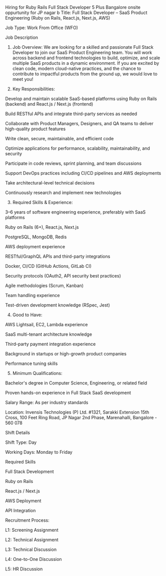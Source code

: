 Hiring for Ruby Rails Full Stack Developer 5 Plus Bangalore onsite oppurtunity for JP nagar
b Title:
Full Stack Developer – SaaS Product Engineering (Ruby on Rails, React.js, Next.js, AWS)

Job Type:
Work From Office (WFO)

Job Description

1. Job Overview:
We are looking for a skilled and passionate Full Stack Developer to join our SaaS Product Engineering team. You will work across backend and frontend technologies to build, optimize, and scale multiple SaaS products in a dynamic environment. If you are excited by clean code, modern cloud-native practices, and the chance to contribute to impactful products from the ground up, we would love to meet you!

2. Key Responsibilities:

Develop and maintain scalable SaaS-based platforms using Ruby on Rails (backend) and React.js / Next.js (frontend)

Build RESTful APIs and integrate third-party services as needed

Collaborate with Product Managers, Designers, and QA teams to deliver high-quality product features

Write clean, secure, maintainable, and efficient code

Optimize applications for performance, scalability, maintainability, and security

Participate in code reviews, sprint planning, and team discussions

Support DevOps practices including CI/CD pipelines and AWS deployments

Take architectural-level technical decisions

Continuously research and implement new technologies

3. Required Skills & Experience:

3–6 years of software engineering experience, preferably with SaaS platforms

Ruby on Rails (6+), React.js, Next.js

PostgreSQL, MongoDB, Redis

AWS deployment experience

RESTful/GraphQL APIs and third-party integrations

Docker, CI/CD (GitHub Actions, GitLab CI)

Security protocols (OAuth2, API security best practices)

Agile methodologies (Scrum, Kanban)

Team handling experience

Test-driven development knowledge (RSpec, Jest)

4. Good to Have:

AWS Lightsail, EC2, Lambda experience

SaaS multi-tenant architecture knowledge

Third-party payment integration experience

Background in startups or high-growth product companies

Performance tuning skills

5. Minimum Qualifications:

Bachelor's degree in Computer Science, Engineering, or related field

Proven hands-on experience in Full Stack SaaS development

Salary Range:
As per industry standards

Location:
Invensis Technologies (P) Ltd.
#1321, Sarakki Extension 15th Cross,
100 Feet Ring Road, JP Nagar 2nd Phase,
Marenahalli, Bangalore - 560 078

Shift Details

Shift Type: Day

Working Days: Monday to Friday

Required Skills

Full Stack Development

Ruby on Rails

React.js / Next.js

AWS Deployment

API Integration

Recruitment Process:

L1: Screening Assignment

L2: Technical Assignment

L3: Technical Discussion

L4: One-to-One Discussion

L5: HR Discussion
